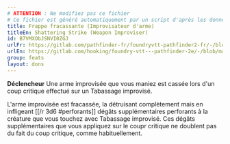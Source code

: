 ```yaml
---
# ATTENTION : Ne modifiez pas ce fichier
# Ce fichier est généré automatiquement par un script d'après les données du module Foundry VTT officiel et de sa traduction
title: Frappe fracassante (Improvisateur d'arme)
titleEn: Shattering Strike (Weapon Improviser)
id: B7VMXObJSNVI0ZGJ
urlFr: https://gitlab.com/pathfinder-fr/foundryvtt-pathfinder2-fr/-/blob/master/data/feats/B7VMXObJSNVI0ZGJ.htm
urlEn: https://gitlab.com/hooking/foundry-vtt---pathfinder-2e/-/blob/master/packs/data/feats.db/shattering-strike-weapon-improviser.json
group: feats
layout: dons
---
```

**Déclencheur** Une arme improvisée que vous maniez est cassée lors d'un coup critique effectué sur un Tabassage improvisé.

L'arme improvisée est fracassée, la détruisant complètement mais en infligeant [[/r 3d6 #perforants]] dégâts supplémentaires perforants à la créature que vous touchez avec Tabassage improvisé. Ces dégâts supplémentaires que vous appliquez sur le coupr critique ne doublent pas du fait du coup critique, comme habituellement.


